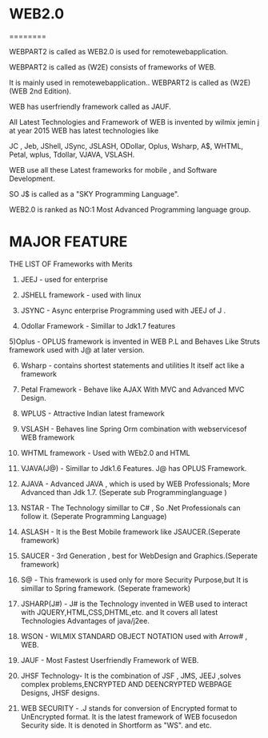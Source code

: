 # WEB2.0
========

WEBPART2 is called as  WEB2.0 is used for remotewebapplication.

WEBPART2 is called as (W2E) consists of frameworks  of WEB.

It is mainly used in remotewebapplication.. WEBPART2 is called as (W2E) (WEB 2nd Edition).

WEB has userfriendly framework called as JAUF.

All Latest Technologies and Framework of WEB is invented by wilmix jemin j at year 2015 WEB has latest technologies like

JC , Jeb, JShell, JSync, JSLASH, ODollar, Oplus, Wsharp, A$, WHTML, Petal, wplus, Tdollar, VJAVA, VSLASH.

WEB use all these Latest frameworks  for mobile  , and Software Development.

SO J$ is called as a "SKY Programming Language".

WEB2.0 is ranked as NO:1 Most Advanced Programming language group.


MAJOR FEATURE
=============

THE LIST OF Frameworks with Merits

1) JEEJ - used for enterprise

2) JSHELL framework - used with linux

3) JSYNC - Async enterprise Programming used with JEEJ of J .

4) Odollar Framework - Simillar to Jdk1.7 features

5)Oplus - OPLUS  framework is invented in WEB P.L and Behaves Like Struts framework used with J@ at later version.

6) Wsharp - contains shortest statements and utilities It itself act like a framework

7) Petal Framework - Behave like AJAX With MVC and Advanced MVC Design. 

8) WPLUS - Attractive Indian latest framework 

9) VSLASH - Behaves line Spring Orm combination with webservicesof WEB framework

10) WHTML framework - Used with WEb2.0 and HTML

11) VJAVA(J@) - Simillar to Jdk1.6 Features. J@ has OPLUS Framework.

12) AJAVA - Advanced JAVA , which is used by WEB Professionals; More Advanced than Jdk 1.7. (Seperate sub Programminglanguage )

13) NSTAR - The Technology simillar to C# , So .Net Professionals can follow it. (Seperate Programming Language)

14) ASLASH - It is the Best Mobile framework like JSAUCER.(Seperate framework)

15) SAUCER - 3rd Generation  , best for WebDesign and Graphics.(Seperate framework)

16) S@ - This framework is used only for more Security Purpose,but It is simillar to Spring framework. (Seperate framework)

17) JSHARP(J#) - J# is the Technology invented in WEB used to interact with JQUERY,HTML,CSS,DHTML,etc. and It covers all latest Technologies Advantages of java/j2ee.

18) WSON - WILMIX STANDARD OBJECT NOTATION used with Arrow# , WEB.

19) JAUF - Most Fastest Userfriendly Framework of WEB.

20) JHSF Technology- It is the combination of JSF , JMS, JEEJ ,solves complex problems,ENCRYPTED AND DEENCRYPTED WEBPAGE Designs, JHSF designs.

21) WEB SECURITY - .J stands for conversion of Encrypted format to UnEncrypted format. It is the latest framework of WEB focusedon Security side. It is denoted in Shortform as "WS". and etc.
